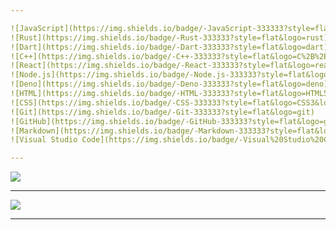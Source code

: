 ```yaml
---

![JavaScript](https://img.shields.io/badge/-JavaScript-333333?style=flat&logo=javascript)
![Rust](https://img.shields.io/badge/-Rust-333333?style=flat&logo=rust)
![Dart](https://img.shields.io/badge/-Dart-333333?style=flat&logo=dart)
![C++](https://img.shields.io/badge/-C++-333333?style=flat&logo=C%2B%2B&logoColor=00599C)
![React](https://img.shields.io/badge/-React-333333?style=flat&logo=react)
![Node.js](https://img.shields.io/badge/-Node.js-333333?style=flat&logo=node.js)
![Deno](https://img.shields.io/badge/-Deno-333333?style=flat&logo=deno)
![HTML](https://img.shields.io/badge/-HTML-333333?style=flat&logo=HTML5)
![CSS](https://img.shields.io/badge/-CSS-333333?style=flat&logo=CSS3&logoColor=1572B6)
![Git](https://img.shields.io/badge/-Git-333333?style=flat&logo=git)
![GitHub](https://img.shields.io/badge/-GitHub-333333?style=flat&logo=github)
![Markdown](https://img.shields.io/badge/-Markdown-333333?style=flat&logo=markdown)
![Visual Studio Code](https://img.shields.io/badge/-Visual%20Studio%20Code-333333?style=flat&logo=visual-studio-code&logoColor=007ACC)

---
```


![](https://github-readme-stats-eight-theta.vercel.app/api/top-langs/?username=gutenfries&layout=compact&theme=dark&hide=lua,Vim%20Script&langs_count=10)

---

![](https://github.com/gutenfries/gutenfries/assets/79616833/13990671-9559-4983-867e-599fb74986cf)

---
